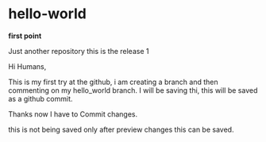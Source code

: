 # hello-world
**first point**

Just another repository this is the release 1

Hi Humans,

This is my first try at the github, i am creating a branch and then commenting on my hello_world branch.
I will be saving thi, this will be saved as a github commit.

Thanks now I have to Commit changes.

this is not being saved only after preview changes this can be saved.
